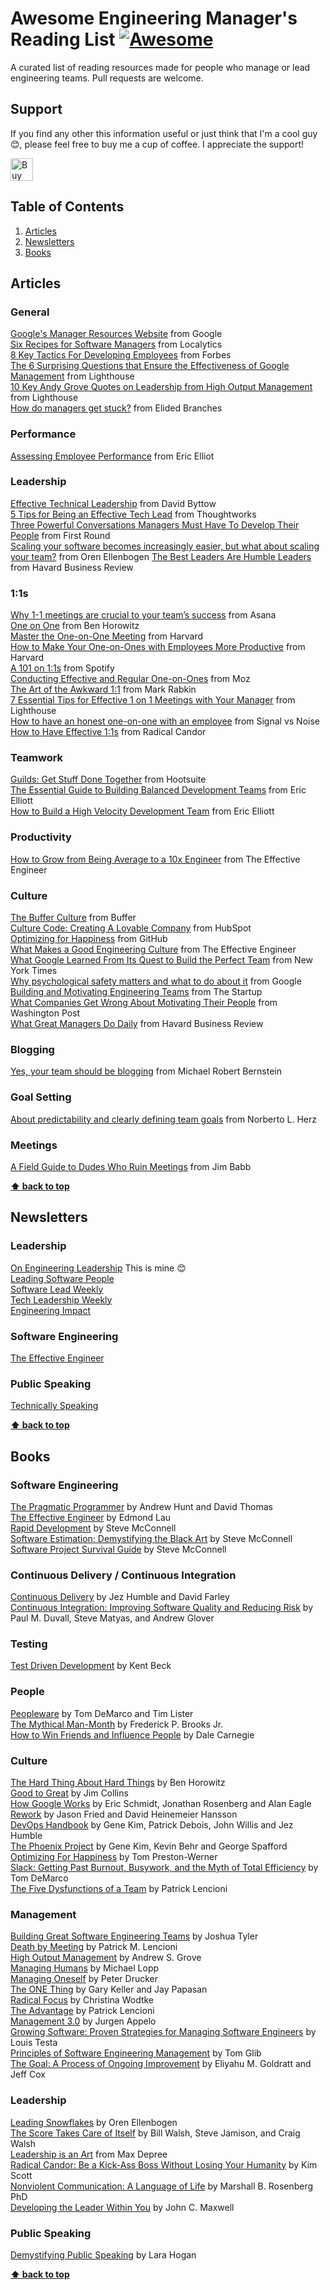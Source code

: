   # Awesome Engineering Manager's Reading List [![Awesome](https://cdn.rawgit.com/sindresorhus/awesome/d7305f38d29fed78fa85652e3a63e154dd8e8829/media/badge.svg)](https://github.com/sindresorhus/awesome)
  A curated list of reading resources made for people who manage or lead engineering teams. Pull requests are welcome.
  
  ## Support
  
  If you find any other this information useful or just think that I'm a cool guy 😊, please feel free to buy me a cup of coffee. I appreciate the support!
  
<a href='https://ko-fi.com/Z8Z5CIP0' target='_blank'><img height='36' style='border:0px;height:36px;' src='https://az743702.vo.msecnd.net/cdn/kofi1.png?v=0' border='0' alt='Buy Me a Coffee at ko-fi.com' /></a>

  ## Table of Contents
  1. [Articles](#articles)    
  1. [Newsletters](#newsletters)    
  1. [Books](#books)   

## Articles
### General
[Google's Manager Resources Website](https://rework.withgoogle.com/subjects/managers/) from Google      
[Six Recipes for Software Managers](http://eng.localytics.com/six-recipes-for-software-managers/) from Localytics      
[8 Key Tactics For Developing Employees](https://www.forbes.com/sites/steveolenski/2015/07/20/8-key-tactics-for-developing-employees/#403567a66373) from Forbes        
[The 6 Surprising Questions that Ensure the Effectiveness of Google Management](https://getlighthouse.com/blog/google-management/) from Lighthouse        
[10 Key Andy Grove Quotes on Leadership from High Output Management](https://getlighthouse.com/blog/andy-grove-quotes-leadership-high-output-management) from Lighthouse        
[How do managers get stuck?](http://www.elidedbranches.com/2017/09/how-do-managers-get-stuck.html) from Elided Branches    

### Performance
[Assessing Employee Performance](https://medium.com/javascript-scene/assessing-employee-performance-1a8bdee45c1a) from Eric Elliot    

### Leadership
[Effective Technical Leadership](https://medium.com/always-be-coding/effective-technical-leadership-b193a544e771) from David Byttow     
[5 Tips for Being an Effective Tech Lead](https://www.thoughtworks.com/insights/blog/5-tips-being-effective-tech-lead) from Thoughtworks       
[Three Powerful Conversations Managers Must Have To Develop Their People](http://firstround.com/review/three-powerful-conversations-managers-must-have-to-develop-their-people/) from First Round  
[Scaling your software becomes increasingly easier, but what about scaling your team?](https://medium.com/@orenellenbogen/scaling-your-software-becomes-increasingly-easier-but-what-about-scaling-your-team-f8ab8e0da20f#.3t23ki1ao) from Oren Ellenbogen 
[The Best Leaders Are Humble Leaders](https://hbr.org/2014/05/the-best-leaders-are-humble-leaders) from Havard Business Review     

### 1:1s
[Why 1-1 meetings are crucial to your team’s success](https://blog.asana.com/2015/05/workstyle-what-is-a-1-1/) from Asana    
[One on One](http://www.bhorowitz.com/one_on_one) from Ben Horowitz    
[Master the One-on-One Meeting](http://hbswk.hbs.edu/item/master-the-one-on-one-meeting) from Harvard    
[How to Make Your One-on-Ones with Employees More Productive](https://hbr.org/2016/08/how-to-make-your-one-on-ones-with-employees-more-productive) from Harvard    
[A 101 on 1:1s](https://labs.spotify.com/2015/12/16/a-101-on-11s/) from Spotify   
[Conducting Effective and Regular One-on-Ones](https://moz.com/blog/conducting-effective-and-regular-oneonones) from Moz    
[The Art of the Awkward 1:1](https://medium.com/@mrabkin/the-art-of-the-awkward-1-1-f4e1dcbd1c5c) from Mark Rabkin    
[7 Essential Tips for Effective 1 on 1 Meetings with Your Manager](https://getlighthouse.com/blog/effective-1-on-1-meetings) from Lighthouse      
[How to have an honest one-on-one with an employee](https://m.signalvnoise.com/how-to-have-an-honest-one-on-one-with-an-employee-24bbddeb0f47#.pwsmwxjnb) from Signal vs Noise        
[How to Have Effective 1:1s](https://www.radicalcandor.com/blog/effective-one-on-ones/) from Radical Candor     

### Teamwork
[Guilds: Get Stuff Done Together](http://code.hootsuite.com/guilds/) from Hootsuite   
[The Essential Guide to Building Balanced Development Teams](https://medium.com/javascript-scene/the-essential-guide-to-building-balanced-development-teams-b051a62acc80) from Eric Elliott    
[How to Build a High Velocity Development Team](https://medium.com/javascript-scene/how-to-build-a-high-velocity-development-team-4b2360d34021) from Eric Elliott    

### Productivity
[How to Grow from Being Average to a 10x Engineer](http://www.theeffectiveengineer.com/blog/how-to-become-a-10x-engineer) from The Effective Engineer    

### Culture
[The Buffer Culture](http://www.slideshare.net/Bufferapp/buffer-culture-03) from Buffer   
[Culture Code: Creating A Lovable Company](http://www.slideshare.net/HubSpot/the-hubspot-culture-code-creating-a-company-we-love) from HubSpot    
[Optimizing for Happiness](https://speakerdeck.com/mojombo/optimizing-for-happiness) from GitHub   
[What Makes a Good Engineering Culture](http://www.theeffectiveengineer.com/blog/what-makes-a-good-engineering-culture) from The Effective Engineer     
[What Google Learned From Its Quest to Build the Perfect Team](http://www.nytimes.com/2016/02/28/magazine/what-google-learned-from-its-quest-to-build-the-perfect-team.html) from New York Times    
[Why psychological safety matters and what to do about it](https://rework.withgoogle.com/blog/how-to-foster-psychological-safety/) from Google    
[Building and Motivating Engineering Teams](https://medium.com/swlh/building-and-motivating-engineering-teams-24fd56910039) from The Startup    
[What Companies Get Wrong About Motivating Their People](https://www.washingtonpost.com/news/on-leadership/wp/2016/11/25/what-companies-get-wrong-about-motivating-their-people/?utm_term=.c5af3f18cf2c) from Washington Post    
[What Great Managers Do Daily](https://hbr.org/2016/12/what-great-managers-do-daily) from Havard Business Review    

### Blogging
[Yes, your team should be blogging](http://michaelrbernste.in/2016/11/02/blog-blog-blog.html) from Michael Robert Bernstein   

### Goal Setting
[About predictability and clearly defining team goals](http://ourbit.norbertoherz.com//2016/11/01/about-predictability-and-team-goals/) from Norberto L. Herz        

### Meetings
[A Field Guide to Dudes Who Ruin Meetings](https://medium.com/part-and-sum/a-field-guide-to-dudes-who-ruin-meetings-3877de28b661#.di6epdtpw) from Jim Babb    

**[⬆ back to top](#table-of-contents)**

## Newsletters

### Leadership
[On Engineering Leadership](https://tinyletter.com/jesselpalmer) This is mine 😊     
[Leading Software People](https://leadingsoftwarepeople.statushero.com/)     
[Software Lead Weekly](http://softwareleadweekly.com/)       
[Tech Leadership Weekly](http://www.techleadershipweekly.com/)     
[Engineering Impact](https://www.gitprime.com/engineering-impact/)    

### Software Engineering
[The Effective Engineer](http://www.theeffectiveengineer.com/)    

### Public Speaking    
[Technically Speaking](http://tinyletter.com/techspeak)    

**[⬆ back to top](#table-of-contents)**

## Books
### Software Engineering
[The Pragmatic Programmer](https://www.amazon.com/Pragmatic-Programmer-Journeyman-Master/dp/020161622X) by Andrew Hunt and David Thomas     
[The Effective Engineer](https://www.theeffectiveengineer.com/book) by Edmond Lau        
[Rapid Development](https://www.amazon.com/Rapid-Development-Taming-Software-Schedules/dp/1556159005) by Steve McConnell    
[Software Estimation: Demystifying the Black Art](https://www.amazon.com/Software-Estimation-Demystifying-Developer-Practices/dp/0735605351) by Steve McConnell    
[Software Project Survival Guide](https://www.amazon.com/dp/1572316217) by Steve McConnell      

### Continuous Delivery / Continuous Integration
[Continuous Delivery](https://www.amazon.com/Continuous-Delivery-Deployment-Automation-Addison-Wesley/dp/0321601912) by Jez Humble and David Farley      
[Continuous Integration: Improving Software Quality and Reducing Risk](https://www.amazon.com/gp/product/0321336380) by Paul M. Duvall, Steve Matyas, and Andrew Glover     

### Testing
[Test Driven Development](https://www.amazon.com/Test-Driven-Development-Kent-Beck/dp/0321146530) by Kent Beck          

### People
[Peopleware](https://www.amazon.com/Peopleware-Productive-Projects-Teams-3rd/dp/0321934113/ref=dp_ob_title_bk) by Tom DeMarco and Tim Lister     
[The Mythical Man-Month](https://www.amazon.com/Mythical-Man-Month-Software-Engineering-Anniversary/dp/0201835959/) by Frederick P. Brooks Jr.    
[How to Win Friends and Influence People](https://www.amazon.com/How-Win-Friends-Influence-People/dp/0671027034) by Dale Carnegie     

### Culture
[The Hard Thing About Hard Things](https://www.amazon.com/dp/B00DQ845EA) by Ben Horowitz    
[Good to Great](https://www.amazon.com/Good-Great-Some-Companies-Others-ebook/dp/B0058DRUV6) by Jim Collins     
[How Google Works](https://www.amazon.com/How-Google-Works/dp/B00MOZPSYW) by Eric Schmidt, Jonathan Rosenberg and Alan Eagle   
[Rework](https://www.amazon.com/Rework-Jason-Fried-ebook/dp/B002MUAJ2A) by Jason Fried and David Heinemeier Hansson    
[DevOps Handbook](https://www.amazon.com/DevOps-Handbook-World-Class-Reliability-Organizations/dp/1942788002) by Gene Kim, Patrick Debois, John Willis and Jez Humble         
[The Phoenix Project](https://www.amazon.com/Phoenix-Project-DevOps-Helping-Business-ebook/dp/B00AZRBLHO) by Gene Kim, Kevin Behr and George Spafford     
[Optimizing For Happiness](https://speakerdeck.com/mojombo/optimizing-for-happiness) by Tom Preston-Werner    
[Slack: Getting Past Burnout, Busywork, and the Myth of Total Efficiency](https://www.amazon.com/Slack-Getting-Burnout-Busywork-Efficiency/dp/0767907698) by Tom DeMarco        
[The Five Dysfunctions of a Team](https://www.amazon.com/Five-Dysfunctions-Team-Leadership-Fable/dp/0787960756) by Patrick Lencioni

### Management
[Building Great Software Engineering Teams](https://www.amazon.com/Building-Great-Software-Engineering-Teams/dp/1484211340) by Joshua Tyler    
[Death by Meeting](https://www.amazon.com/Death-Meeting-Leadership-Solving-Business/dp/0787968056) by Patrick M. Lencioni   
[High Output Management](https://www.amazon.com/High-Output-Management-Andrew-Grove/dp/0679762884) by Andrew S. Grove    
[Managing Humans](https://www.amazon.com/Managing-Humans-Humorous-Software-Engineering/dp/1484221575) by Michael Lopp    
[Managing Oneself](https://www.amazon.com/Managing-Oneself-Harvard-Business-Classics/dp/142212312X) by Peter Drucker           
[The ONE Thing](https://www.amazon.com/ONE-Thing-Surprisingly-Extraordinary-Results/dp/1885167776) by Gary Keller and Jay Papasan    
[Radical Focus](https://www.amazon.com/Radical-Focus-Achieving-Important-Objectives/dp/0996006028) by Christina Wodtke    
[The Advantage](https://www.amazon.com/Advantage-Organizational-Health-Everything-Business/dp/0470941529) by Patrick Lencioni    
[Management 3.0](https://www.amazon.com/gp/product/0321712471) by Jurgen Appelo    
[Growing Software: Proven Strategies for Managing Software Engineers](https://www.amazon.com/gp/product/1593271832) by Louis Testa     
[Principles of Software Engineering Management](https://www.amazon.com/Principles-Software-Engineering-Management-Gilb/dp/0201192462) by Tom Glib   
[The Goal: A Process of Ongoing Improvement](https://www.amazon.com/Goal-Process-Ongoing-Improvement/dp/0884270610) by Eliyahu M. Goldratt and Jeff Cox    

### Leadership
[Leading Snowflakes](http://leadingsnowflakes.com/) by Oren Ellenbogen    
[The Score Takes Care of Itself](https://www.amazon.com/Score-Takes-Care-Itself-Philosophy/dp/1591843472) by Bill Walsh, Steve Jamison, and Craig Walsh   
[Leadership is an Art](https://www.amazon.com/Leadership-Art-Max-Depree/dp/0385512465) from Max Depree    
[Radical Candor: Be a Kick-Ass Boss Without Losing Your Humanity](https://www.amazon.com/Radical-Candor-Kick-Ass-Without-Humanity/dp/1250103509) by Kim Scott    
[Nonviolent Communication: A Language of Life](https://www.amazon.com/Nonviolent-Communication-Language-Life-Changing-Relationships/dp/189200528X) by Marshall B. Rosenberg PhD   
[Developing the Leader Within You](https://www.amazon.com/Developing-Leader-Within-John-Maxwell/dp/0785281126) by John C. Maxwell    

### Public Speaking
[Demystifying Public Speaking](https://alistapart.com/article/demystifying-public-speaking) by Lara Hogan         

**[⬆ back to top](#table-of-contents)**
